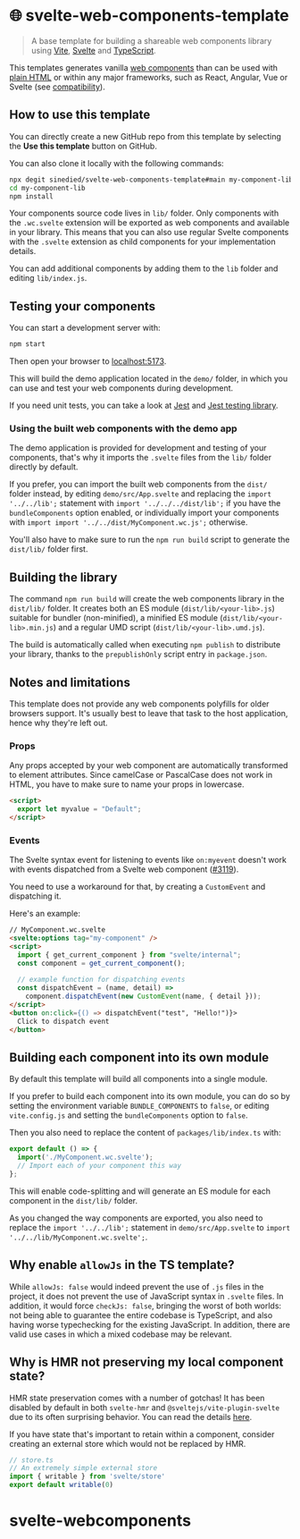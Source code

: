 # 🌐 svelte-web-components-template

> A base template for building a shareable web components library using [Vite](https://vitejs.dev), [Svelte](https://svelte.dev) and [TypeScript](https://www.typescriptlang.org).

This templates generates vanilla [web components](https://developer.mozilla.org/en-US/docs/Web/Web_Components) than can be used with [plain HTML](https://www.webcomponents.org/introduction#how-do-i-use-a-web-component-) or within any major frameworks, such as React, Angular, Vue or Svelte (see [compatibility](https://custom-elements-everywhere.com/)).

## How to use this template

You can directly create a new GitHub repo from this template by selecting the **Use this template** button on GitHub.

You can also clone it locally with the following commands:

```bash
npx degit sinedied/svelte-web-components-template#main my-component-lib
cd my-component-lib
npm install
```

Your components source code lives in `lib/` folder. Only components with the `.wc.svelte` extension will be exported as web components and available in your library. This means that you can also use regular Svelte components with the `.svelte` extension as child components for your implementation details.

You can add additional components by adding them to the `lib` folder and editing `lib/index.js`.

## Testing your components

You can start a development server with:

```bash
npm start
```

Then open your browser to [localhost:5173](http://localhost:5173).

This will build the demo application located in the `demo/` folder, in which you can use and test your web components during development.

If you need unit tests, you can take a look at [Jest](https://jestjs.io) and [Jest testing library](https://github.com/testing-library/svelte-testing-library).

### Using the built web components with the demo app

The demo application is provided for development and testing of your components, that's why it imports the `.svelte` files from the `lib/` folder directly by default.

If you prefer, you can import the built web components from the `dist/` folder instead, by editing `demo/src/App.svelte` and replacing the `import '../../lib';` statement with `import '../../../dist/lib';` if you have the `bundleComponents` option enabled, or individually import your components with `import import '../../dist/MyComponent.wc.js';` otherwise.

You'll also have to make sure to run the `npm run build` script to generate the `dist/lib/` folder first.

## Building the library

The command `npm run build` will create the web components library in the `dist/lib/` folder. It creates both an ES module (`dist/lib/<your-lib>.js`) suitable for bundler (non-minified), a minified ES module (`dist/lib/<your-lib>.min.js`) and a regular UMD script (`dist/lib/<your-lib>.umd.js`).

The build is automatically called when executing `npm publish` to distribute your library, thanks to the `prepublishOnly` script entry in `package.json`.

## Notes and limitations

This template does not provide any web components polyfills for older browsers support. It's usually best to leave that task to the host application, hence why they're left out.

### Props

Any props accepted by your web component are automatically transformed to element attributes. Since camelCase or PascalCase does not work in HTML, you have to make sure to name your props in lowercase.

```html
<script>
  export let myvalue = "Default";
</script>
```

### Events

The Svelte syntax event for listening to events like `on:myevent` doesn't work with events dispatched from a Svelte web component ([#3119](https://github.com/sveltejs/svelte/issues/3119)).

You need to use a workaround for that, by creating a `CustomEvent` and dispatching it.

Here's an example:

```html
// MyComponent.wc.svelte
<svelte:options tag="my-component" />
<script>
  import { get_current_component } from "svelte/internal";
  const component = get_current_component();
  
  // example function for dispatching events
  const dispatchEvent = (name, detail) =>
    component.dispatchEvent(new CustomEvent(name, { detail }));
</script>
<button on:click={() => dispatchEvent("test", "Hello!")}>
  Click to dispatch event
</button>
```

## Building each component into its own module

By default this template will build all components into a single module.

If you prefer to build each component into its own module, you can do so by setting the environment variable `BUNDLE_COMPONENTS` to `false`, or editing `vite.config.js` and setting the `bundleComponents` option to `false`.

Then you also need to replace the content of `packages/lib/index.ts` with:

```js
export default () => {
  import('./MyComponent.wc.svelte');
  // Import each of your component this way
};
```

This will enable code-splitting and will generate an ES module for each component in the `dist/lib/` folder.

As you changed the way components are exported, you also need to replace the `import '../../lib';` statement in `demo/src/App.svelte` to `import '../../lib/MyComponent.wc.svelte';`.

## Why enable `allowJs` in the TS template?

While `allowJs: false` would indeed prevent the use of `.js` files in the project, it does not prevent the use of JavaScript syntax in `.svelte` files. In addition, it would force `checkJs: false`, bringing the worst of both worlds: not being able to guarantee the entire codebase is TypeScript, and also having worse typechecking for the existing JavaScript. In addition, there are valid use cases in which a mixed codebase may be relevant.


## Why is HMR not preserving my local component state?

HMR state preservation comes with a number of gotchas! It has been disabled by default in both `svelte-hmr` and `@sveltejs/vite-plugin-svelte` due to its often surprising behavior. You can read the details [here](https://github.com/sveltejs/svelte-hmr/tree/master/packages/svelte-hmr#svelte-hmr).

If you have state that's important to retain within a component, consider creating an external store which would not be replaced by HMR.

```ts
// store.ts
// An extremely simple external store
import { writable } from 'svelte/store'
export default writable(0)
```
# svelte-webcomponents
